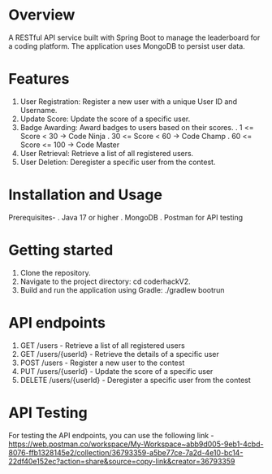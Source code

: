# Overview

A RESTful API service built with Spring Boot to manage the leaderboard for a coding platform. The application uses MongoDB to persist user data.

# Features
1. User Registration: Register a new user with a unique User ID and Username.
2. Update Score: Update the score of a specific user.
3. Badge Awarding: Award badges to users based on their scores.
   . 1 <= Score < 30 -> Code Ninja
   . 30 <= Score < 60 -> Code Champ
   . 60 <= Score <= 100 -> Code Master
4. User Retrieval: Retrieve a list of all registered users.
5. User Deletion: Deregister a specific user from the contest.

# Installation and Usage

Prerequisites-
. Java 17 or higher
. MongoDB
. Postman for API testing

# Getting started

1. Clone the repository.
2. Navigate to the project directory: cd coderhackV2.
3. Build and run the application using Gradle: ./gradlew bootrun

# API endpoints

1. GET /users - Retrieve a list of all registered users
2. GET /users/{userId} - Retrieve the details of a specific user
3. POST /users - Register a new user to the contest
4. PUT /users/{userId} - Update the score of a specific user
5. DELETE /users/{userId} - Deregister a specific user from the contest

# API Testing

For testing the API endpoints, you can use the following link - https://web.postman.co/workspace/My-Workspace~abb9d005-9eb1-4cbd-8076-ffb1328145e2/collection/36793359-a5be77ce-7a2d-4e10-bc14-22df40e152ec?action=share&source=copy-link&creator=36793359

   

   

